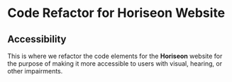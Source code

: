 # Code Refactor for Horiseon Website
## Accessibility

This is where we refactor the code elements for the __Horiseon__ website for the purpose of making it more accessible to users with visual, hearing, or other impairments.